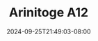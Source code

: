 --- 
title: "Arinitoge A12"
description: "streaming  video bokep Arinitoge A12 full   baru"
date: 2024-09-25T21:49:03-08:00
file_code: "u785gaqn2mz6"
draft: false
cover: "itdui49whqzlpaxp.jpg"
tags: ["Arinitoge", "bokep-indo", "bokep-viral", "bokep-ig"]
length: 359
fld_id: "1391871"
foldername: "Arinitoge"
categories: ["Arinitoge"]
views: 29
---